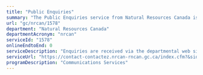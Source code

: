 ```yaml
---
title: "Public Enquiries"
summary: "The Public Enquiries service from Natural Resources Canada is not available end-to-end online, according to the GC Service Inventory."
url: "gc/nrcan/1578"
department: "Natural Resources Canada"
departmentAcronym: "nrcan"
serviceId: "1578"
onlineEndtoEnd: 0
serviceDescription: "Enquiries are received via the departmental web site are automatically dispatched to Sector contacts via a web application.  A General Inquiries Officer answers the department’s general enquiries telephone line between the hours of 8:30 a.m. to 4:30 p.m., Monday to Friday; re-directs callers to the appropriate departmental contacts or to other government entities; provides advice to departmental employees responsible for responding to public enquiries; re-directs e-mail enquiries to subject-matter expert (when required) via the web application."
serviceUrl: "https://contact-contactez.nrcan-rncan.gc.ca/index.cfm?&sid=7&lang=eng"
programDescription: "Communications Services"
---
```

